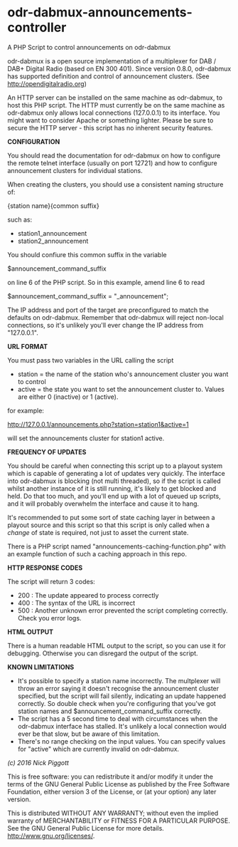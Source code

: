 # odr-dabmux-announcements-controller
A PHP Script to control announcements on odr-dabmux

odr-dabmux is a open source implementation of a multiplexer for DAB / DAB+ Digital Radio (based on EN 300 401). Since version 0.8.0,
odr-dabmux has supported definition and control of announcement clusters. (See http://opendigitalradio.org)

An HTTP server can be installed on the same machine as odr-dabmux, to host this PHP script. The HTTP must currently be on the same
machine as odr-dabmux only allows local connections (127.0.0.1) to its interface. You might want to consider Apache or something
lighter. Please be sure to secure the HTTP server - this script has no inherent security features.

**CONFIGURATION**

You should read the documentation for odr-dabmux on how to configure the remote telnet interface (usually on port 12721) and how to
configure announcement clusters for individual stations.

When creating the clusters, you should use a consistent naming structure of:

  {station name}{common suffix}

such as:

  * station1_announcement
  * station2_announcement

You should confiure this common suffix in the variable

  $announcement_command_suffix

on line 6 of the PHP script. So in this example, amend line 6 to read

  $announcement_command_suffix = "_announcement";
  
The IP address and port of the target are preconfigured to match the defaults on odr-dabmux. Remember that odr-dabmux will reject
non-local connections, so it's unlikely you'll ever change the IP address from "127.0.0.1".

**URL FORMAT**

You must pass two variables in the URL calling the script

  * station = the name of the station who's announcement cluster you want to control
  * active = the state you want to set the announcement cluster to. Values are either 0 (inactive) or 1 (active).
  
for example:

  http://127.0.0.1/announcements.php?station=station1&active=1

will set the announcements cluster for station1 active.

**FREQUENCY OF UPDATES**

You should be careful when connecting this script up to a playout system which is capable of generating a lot of updates very quickly.
The interface into odr-dabmux is blocking (not multi threaded), so if the script is called whilst another instance of it is still
running, it's likely to get blocked and held. Do that too much, and you'll end up with a lot of queued up scripts, and it will
probably overwhelm the interface and cause it to hang.

It's recommended to put some sort of state caching layer in between a playout source and this script so that this script is only
called when a *change* of state is required, not just to asset the current state.

There is a PHP script named "announcements-caching-function.php" with an example function of such a caching approach in this repo. 

**HTTP RESPONSE CODES**

The script will return 3 codes:
  * 200 : The update appeared to process correctly
  * 400 : The syntax of the URL is incorrect
  * 500 : Another unknown error prevented the script completing correctly. Check you error logs.
  
**HTML OUTPUT**

There is a human readable HTML output to the script, so you can use it for debugging. Otherwise you can disregard the output of
the script.

**KNOWN LIMITATIONS**

* It's possible to specify a station name incorrectly. The multplexer will throw an error saying it doesn't recognise the
  announcement cluster specified, but the script will fail silently, indicating an update happened correctly. So double
  check when you're configuring that you've got station names and $announcement_command_suffix correctly.
* The script has a 5 second time to deal with circumstances when the odr-dabmux interface has stalled. It's unlikely a local
  connection would ever be that slow, but be aware of this limitation.
* There's no range checking on the input values. You can specify values for "active" which are currently invalid on odr-dabmux.

_(c) 2016 Nick Piggott_

This is free software: you can redistribute it and/or modify
it under the terms of the GNU General Public License as
published by the Free Software Foundation, either version 3 of the
License, or (at your option) any later version.

This is distributed WITHOUT ANY WARRANTY; without even the implied
warranty of MERCHANTABILITY or FITNESS FOR A PARTICULAR PURPOSE.
See the GNU General Public License for more details.
<http://www.gnu.org/licenses/>.
